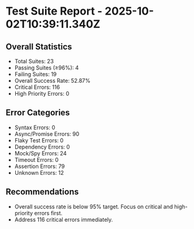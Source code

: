 # Test Suite Report - 2025-10-02T10:39:11.340Z

## Overall Statistics
- Total Suites: 23
- Passing Suites (≥96%): 4
- Failing Suites: 19
- Overall Success Rate: 52.87%
- Critical Errors: 116
- High Priority Errors: 0

## Error Categories
- Syntax Errors: 0
- Async/Promise Errors: 90
- Flaky Test Errors: 0
- Dependency Errors: 0
- Mock/Spy Errors: 24
- Timeout Errors: 0
- Assertion Errors: 79
- Unknown Errors: 12

## Recommendations
- Overall success rate is below 95% target. Focus on critical and high-priority errors first.
- Address 116 critical errors immediately.


